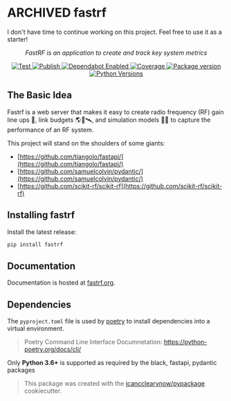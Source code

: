 # ARCHIVED fastrf

I don't have time to continue working on this project.  Feel free to use it as a starter!


<p align="center">
    <em>FastRF is an application to create and track key system metrics</em>
</p>

<p align="center">

<a href="https://github.com/icancclearynow/fastrf/actions?query=workflow%3ATest" target="_blank">
    <img src="https://github.com/icancclearynow/fastrf/workflows/Test/badge.svg" alt="Test">
</a>
<a href="https://github.com/icancclearynow/fastrf/actions?query=workflow%3APublish" target="_blank">
    <img src="https://github.com/icancclearynow/fastrf/workflows/Publish/badge.svg" alt="Publish">
</a>
<a href="https://dependabot.com/" target="_blank">
    <img src="https://flat.badgen.net/github/dependabot/icancclearynow/fastrf?icon=dependabot" alt="Dependabot Enabled">
</a>
<a href="https://codecov.io/gh/icancclearynow/fastrf" target="_blank">
    <img src="https://img.shields.io/codecov/c/github/icancclearynow/fastrf?color=%2334D058" alt="Coverage">
</a>
<a href="https://pypi.org/project/fastrf" target="_blank">
    <img src="https://img.shields.io/pypi/v/fastrf?color=%2334D058&label=pypi%20package" alt="Package version">
</a>
<a href="https://pypi.org/project/fastrf/" target="_blank">
    <img src="https://img.shields.io/pypi/pyversions/fastrf.svg" alt="Python Versions">
</a>
</p>

## The Basic Idea

Fastrf is a web server that makes it easy to create radio frequency (RF) gain line ups 📡, link budgets 🌎📡🛰️, and simulation models 🧪🧮 to capture the performance of an RF system.

This project will stand on the shoulders of some giants:

- [https://github.com/tiangolo/fastapi/](https://github.com/tiangolo/fastapi/)
- [https://github.com/samuelcolvin/pydantic/](https://github.com/samuelcolvin/pydantic/)
- [https://github.com/scikit-rf/scikit-rf](https://github.com/scikit-rf/scikit-rf)

## Installing fastrf

Install the latest release:

```bash
pip install fastrf
```

## Documentation

Documentation is hosted at [fastrf.org](https://fastrf.org/).

## Dependencies

The `pyproject.toml` file is used by [poetry](https://python-poetry.org/) to install dependencies into a virtual environment.

> Poetry Command Line Interface Documnetation:
> <https://python-poetry.org/docs/cli/>

Only **Python 3.6+** is supported as required by the black, fastapi, pydantic packages

> This package was created with the [icancclearynow/pypackage](https://github.com/icancclearynow/pypackage) cookiecutter.
